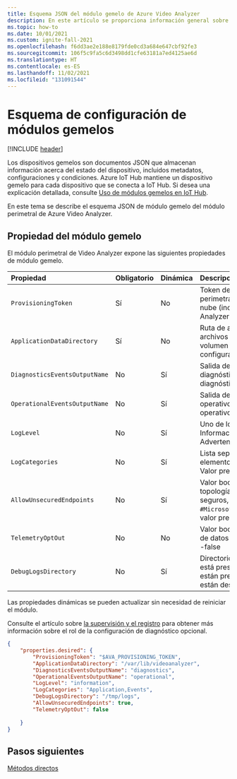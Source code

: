 ```yaml
---
title: Esquema JSON del módulo gemelo de Azure Video Analyzer
description: En este artículo se proporciona información general sobre el esquema JSON del módulo gemelo para el módulo perimetral de Azure Video Analyzer
ms.topic: how-to
ms.date: 10/01/2021
ms.custom: ignite-fall-2021
ms.openlocfilehash: f6dd3ae2e188e8179fde0cd3a684e647cbf92fe3
ms.sourcegitcommit: 106f5c9fa5c6d3498dd1cfe63181a7ed4125ae6d
ms.translationtype: HT
ms.contentlocale: es-ES
ms.lasthandoff: 11/02/2021
ms.locfileid: "131091544"
---
```

# <a name="module-twin-configuration-schema"></a>Esquema de configuración de módulos gemelos

[!INCLUDE [header](includes/edge-env.md)]

Los dispositivos gemelos son documentos JSON que almacenan información acerca del estado del dispositivo, incluidos metadatos, configuraciones y condiciones. Azure IoT Hub mantiene un dispositivo gemelo para cada dispositivo que se conecta a IoT Hub. Si desea una explicación detallada, consulte [Uso de módulos gemelos en IoT Hub](../../../iot-hub/iot-hub-devguide-module-twins.md).

En este tema se describe el esquema JSON de módulo gemelo del módulo perimetral de Azure Video Analyzer.

## <a name="module-twin-properties"></a>Propiedad del módulo gemelo

El módulo perimetral de Video Analyzer expone las siguientes propiedades de módulo gemelo.

| Propiedad                    | Obligatorio | Dinámica | Descripción                                                  |
| :-------------------------- | :------- | :------ | :----------------------------------------------------------- |
| `ProvisioningToken`          | Sí      | No      | Token de autenticación para validar el módulo perimetral y aprovisionar los servicios en la nube (incluido el acceso a la cuenta de Video Analyzer) |
| `ApplicationDataDirectory`    | Sí      | No      | Ruta de acceso dentro del sistema de archivos del módulo que se asigna a un volumen montado para conservar la configuración.       |
| `DiagnosticsEventsOutputName` | No       | Sí     | Salida del centro para los eventos de diagnóstico. (Vacío significa que los diagnósticos no están publicados) |
| `OperationalEventsOutputName` | No       | Sí     | Salida del concentrador para eventos operativos. (Vacío significa que los eventos operativos no se publican) |
| `LogLevel`                    | No       | Sí     | Uno de los siguientes: · Detallado · Información (valor predeterminado) · Advertencia · Error · Ninguno |
| `LogCategories`               | No       | Sí     | Lista separada por comas de los siguientes elementos: Application, MediaPipeline, Events Valor predeterminado: Application, Events |
| `AllowUnsecuredEndpoints`     | No       | Sí     | Valor booleano para permitir la creación de topologías con puntos de conexión no seguros, como `#Microsoft.VideoAnalyzer.UnsecuredEndpoint`; valor predeterminado -true        |
| `TelemetryOptOut`             | No       | No     | Valor booleano para no participar en el envío de datos de telemetría; valor predeterminado -false       |
| `DebugLogsDirectory`          | No       | Sí     | Directorio para los registros de depuración. Si está presente, se generan registros. Si no están presentes, los registros de depuración están deshabilitados.       |

Las propiedades dinámicas se pueden actualizar sin necesidad de reiniciar el módulo. 

Consulte el artículo sobre [la supervisión y el registro](monitor-log-edge.md) para obtener más información sobre el rol de la configuración de diagnóstico opcional.

```json
{
    "properties.desired": {
        "ProvisioningToken": "$AVA_PROVISIONING_TOKEN",
        "ApplicationDataDirectory": "/var/lib/videoanalyzer",
        "DiagnosticsEventsOutputName": "diagnostics",
        "OperationalEventsOutputName": "operational",
        "LogLevel": "information",
        "LogCategories": "Application,Events",
        "DebugLogsDirectory": "/tmp/logs",
        "AllowUnsecuredEndpoints": true,
        "TelemetryOptOut": false    
     
    }
}
```

## <a name="next-steps"></a>Pasos siguientes

[Métodos directos](direct-methods.md)
